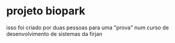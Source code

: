 # projeto biopark
isso foi criado por duas pessoas para uma "prova" num curso de desenvolvimento de sistemas da firjan
